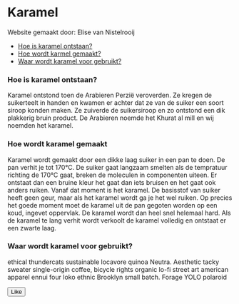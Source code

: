 # Karamel
Website gemaakt door: Elise van Nistelrooij
    <ul>
  <li><a href="#">Hoe is karamel ontstaan?</a></li>
  <li><a href="#">Hoe wordt karmel gemaakt?</a></li>
  <li><a href="#">Waar wordt karamel voor gebruikt?</a></li>
  </ul>
   </header>
  <article>
  <h3>Hoe is karamel ontstaan?</h3>
    <p>Karamel ontstond toen de Arabieren Perzië veroverden. Ze kregen de suikerteelt in handen en kwamen er achter dat ze van de suiker een soort siroop konden maken. Ze zuiverde de suikersiroop en zo ontstond een dik plakkerig bruin product. De Arabieren noemde het Khurat al mill en wij noemden het karamel.
  </article>
  <article>
  <h3>Hoe wordt karamel gemaakt</h3>
    <p>Karamel wordt gemaakt door een dikke laag suiker in een pan te doen. De pan verhit je tot 170°C. De suiker gaat langzaam smelten als de tempratuur richting de 170°C gaat, breken de moleculen in componenten uiteen. Er ontstaat dan een bruine kleur het gaat dan iets bruisen en het gaat ook anders ruiken. Vanaf dat moment is het karamel. De basisstof van suiker heeft geen geur, maar als het karamel wordt ga je het wel ruiken. Op precies het goede moment moet de karamel uit de pan gegoten worden op een koud, ingevet oppervlak. De karamel wordt dan heel snel helemaal hard. Als de karamel te lang verhit wordt verkoolt de karamel volledig en ontstaat er een zwarte laag.</p>
  </article>
  <article>
  <h3>Waar wordt karamel voor gebruikt?</h3>
    <p>ethical thundercats sustainable locavore quinoa Neutra. Aesthetic tacky sweater single-origin coffee, bicycle rights organic lo-fi street art american apparel ennui four loko ethnic Brooklyn small batch. Forage YOLO polaroid</p>
    <button>Like</button>
  </article>
  <script>
  
